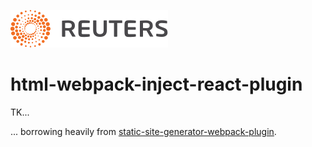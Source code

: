![](badge.svg)

# html-webpack-inject-react-plugin

TK...

... borrowing heavily from [static-site-generator-webpack-plugin](https://github.com/markdalgleish/static-site-generator-webpack-plugin).
